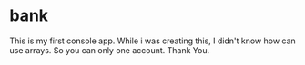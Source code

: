 # bank
This is my first console app. While i was creating this, I didn't know how can use arrays. So you can only one account.
Thank You.
